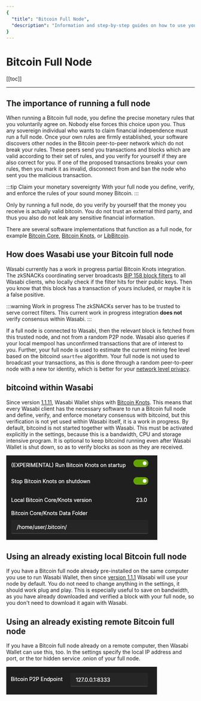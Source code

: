 ```yaml
---
{
  "title": "Bitcoin Full Node",
  "description": "Information and step-by-step guides on how to use your own Bitcoin Core full node together with Wasabi Wallet. This is the Wasabi documentation, an archive of knowledge about the open-source, non-custodial and privacy-focused Bitcoin wallet for desktop."
}
---
```


# Bitcoin Full Node

[[toc]]

---

## The importance of running a full node

When running a Bitcoin full node, you define the precise monetary rules that you voluntarily agree on.
Nobody else forces this choice upon you.
Thus any sovereign individual who wants to claim financial independence must run a full node.
Once your own rules are firmly established, your software discovers other nodes in the Bitcoin peer-to-peer network which do not break your rules.
These peers send you transactions and blocks which are valid according to their set of rules, and you verify for yourself if they are also correct for you.
If one of the proposed transactions breaks your own rules, then you mark it as invalid, disconnect from and ban the node who sent you the malicious transaction.

:::tip Claim your monetary sovereignty
With your full node you define, verify, and enforce the rules of your sound money Bitcoin.
:::

Only by running a full node, do you verify by yourself that the money you receive is actually valid bitcoin.
You do not trust an external third party, and thus you also do not leak any sensitive financial information.

There are several software implementations that function as a full node, for example [Bitcoin Core](https://bitcoincore.org/), [Bitcoin Knots](https://bitcoinknots.org/), or [LibBitcoin](https://libbitcoin.info/).

## How does Wasabi use your Bitcoin full node

Wasabi currently has a work in progress partial Bitcoin Knots integration.
The zkSNACKs coordinating server broadcasts [BIP 158 block filters](/using-wasabi/BIPs.md#bip-158-compact-block-filters-for-light-clients) to all Wasabi clients, who locally check if the filter hits for their public keys.
Then you know that this block has a transaction of yours included, or maybe it is a false positive.

:::warning Work in progress
The zkSNACKs server has to be trusted to serve correct filters.
This current work in progress integration **does not** verify consensus within Wasabi. 
:::

If a full node is connected to Wasabi, then the relevant block is fetched from this trusted node, and not from a random P2P node.
Wasabi also queries if your local mempool has unconfirmed transactions that are of interest to you.
Further, your full node is used to estimate the current mining fee level based on the bitcoind `smartfee` algorithm.
Your full node is not used to broadcast your transactions, as this is done through a random peer-to-peer node with a new tor identity, which is better for your [network level privacy](/why-wasabi/NetworkLevelPrivacy.md).

## bitcoind within Wasabi

Since version [1.1.11](https://github.com/zkSNACKs/WalletWasabi/releases/tag/v1.1.11), Wasabi Wallet ships with [Bitcoin Knots](https://bitcoinknots.org).
This means that every Wasabi client has the necessary software to run a Bitcoin full node and define, verify, and enforce monetary consensus with bitcoind, but this verification is not yet used within Wasabi itself, it is a work in progress.
By default, bitcoind is not started together with Wasabi.
This must be activated explicitly in the settings, because this is a bandwidth, CPU and storage intensive program.
It is optional to keep bitcoind running even after Wasabi Wallet is shut down, so as to verify blocks as soon as they are received.

![](/SettingsBitcoinCore.png)

## Using an already existing local Bitcoin full node

If you have a Bitcoin full node already pre-installed on the same computer you use to run Wasabi Wallet, then since [version 1.1.1](https://github.com/zkSNACKs/WalletWasabi/releases/tag/v1.1.1) Wasabi will use your node by default.
You do not need to change anything in the settings, it should work plug and play.
This is especially useful to save on bandwidth, as you have already downloaded and verified a block with your full node, so you don't need to download it again with Wasabi.

## Using an already existing remote Bitcoin full node

If you have a Bitcoin full node already on a remote computer, then Wasabi Wallet can use this, too.
In the settings specify the local IP address and port, or the tor hidden service .onion of your full node.

![](/SettingsBitcoinCoreRemote.png)
